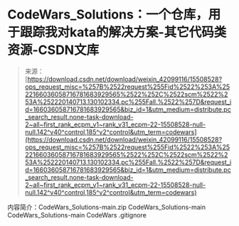 <!--yml
category: codewars
date: 2022-08-13 11:37:10
-->

# CodeWars_Solutions：一个仓库，用于跟踪我对kata的解决方案-其它代码类资源-CSDN文库

> 来源：[https://download.csdn.net/download/weixin_42099116/15508528?ops_request_misc=%257B%2522request%255Fid%2522%253A%2522166036058716781683929565%2522%252C%2522scm%2522%253A%252220140713.130102334.pc%255Fall.%2522%257D&request_id=166036058716781683929565&biz_id=1&utm_medium=distribute.pc_search_result.none-task-download-2~all~first_rank_ecpm_v1~rank_v31_ecpm-22-15508528-null-null.142^v40^control,185^v2^control&utm_term=codewars](https://download.csdn.net/download/weixin_42099116/15508528?ops_request_misc=%257B%2522request%255Fid%2522%253A%2522166036058716781683929565%2522%252C%2522scm%2522%253A%252220140713.130102334.pc%255Fall.%2522%257D&request_id=166036058716781683929565&biz_id=1&utm_medium=distribute.pc_search_result.none-task-download-2~all~first_rank_ecpm_v1~rank_v31_ecpm-22-15508528-null-null.142^v40^control,185^v2^control&utm_term=codewars)

内容简介：CodeWars_Solutions-main.zip CodeWars_Solutions-main CodeWars_Solutions-main CodeWars .gitignore